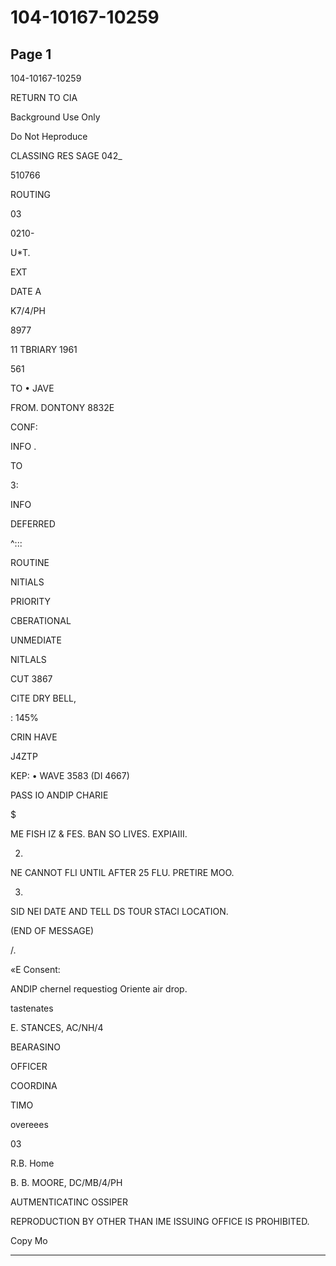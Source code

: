 # 104-10167-10259

## Page 1

104-10167-10259

RETURN TO CIA

Background Use Only

Do Not Heproduce

CLASSING RES SAGE 042_

510766

ROUTING

03

0210-

U*T.

EXT

DATE A

K7/4/PH

8977

11 TBRIARY 1961

561

TO • JAVE

FROM. DONTONY 8832E

CONF:

INFO .

TO

3:

INFO

DEFERRED

^:::

ROUTINE

NITIALS

PRIORITY

CBERATIONAL

UNMEDIATE

NITLALS

CUT 3867

CITE DRY BELL,

: 145%

CRIN HAVE

J4ZTP

KEP: • WAVE 3583 (DI 4667)

PASS IO ANDIP CHARIE

$

ME FISH IZ & FES. BAN SO LIVES. EXPIAIII.

2.

NE CANNOT FLI UNTIL AFTER 25 FLU. PRETIRE MOO.

3.

SID NEI DATE AND TELL DS TOUR STACI LOCATION.

(END OF MESSAGE)

/.

«E Consent:

ANDIP chernel requestiog Oriente air drop.

tastenates

E. STANCES, AC/NH/4

BEARASINO

OFFICER

COORDINA

TIMO

overeees

03

R.B. Home

B. B. MOORE, DC/MB/4/PH

AUTMENTICATINC OSSIPER

REPRODUCTION BY OTHER THAN IME ISSUING OFFICE IS PROHIBITED.

Copy Mo

---

